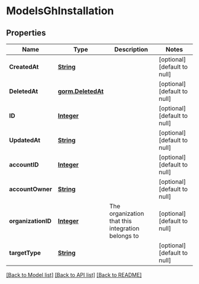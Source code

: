 # ModelsGhInstallation
## Properties

Name | Type | Description | Notes
------------ | ------------- | ------------- | -------------
**CreatedAt** | [**String**](string.md) |  | [optional] [default to null]
**DeletedAt** | [**gorm.DeletedAt**](gorm.DeletedAt.md) |  | [optional] [default to null]
**ID** | [**Integer**](integer.md) |  | [optional] [default to null]
**UpdatedAt** | [**String**](string.md) |  | [optional] [default to null]
**accountID** | [**Integer**](integer.md) |  | [optional] [default to null]
**accountOwner** | [**String**](string.md) |  | [optional] [default to null]
**organizationID** | [**Integer**](integer.md) | The organization that this integration belongs to | [optional] [default to null]
**targetType** | [**String**](string.md) |  | [optional] [default to null]

[[Back to Model list]](../README.md#documentation-for-models) [[Back to API list]](../README.md#documentation-for-api-endpoints) [[Back to README]](../README.md)

